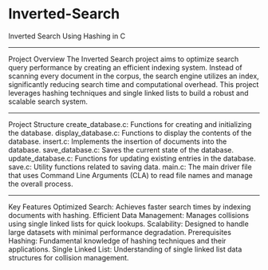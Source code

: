 # Inverted-Search
Inverted Search Using Hashing in C 
***********************************************************************************************************
Project Overview
The Inverted Search project aims to optimize search query performance by creating an efficient indexing system. Instead of scanning every document in the corpus, the search engine utilizes an index, significantly reducing search time and computational overhead. This project leverages hashing techniques and single linked lists to build a robust and scalable search system.
***********************************************************************************************************
Project Structure
create_database.c: Functions for creating and initializing the database.
display_database.c: Functions to display the contents of the database.
insert.c: Implements the insertion of documents into the database.
save_database.c: Saves the current state of the database.
update_database.c: Functions for updating existing entries in the database.
save.c: Utility functions related to saving data.
main.c: The main driver file that uses Command Line Arguments (CLA) to read file names and manage the overall process.
***********************************************************************************************************

Key Features
Optimized Search: Achieves faster search times by indexing documents with hashing.
Efficient Data Management: Manages collisions using single linked lists for quick lookups.
Scalability: Designed to handle large datasets with minimal performance degradation.
Prerequisites
Hashing: Fundamental knowledge of hashing techniques and their applications.
Single Linked List: Understanding of single linked list data structures for collision management.
